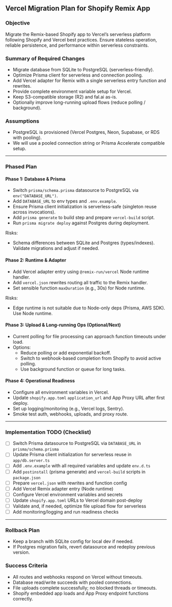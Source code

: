## Vercel Migration Plan for Shopify Remix App

### Objective

Migrate the Remix-based Shopify app to Vercel’s serverless platform following Shopify and Vercel best practices. Ensure stateless operation, reliable persistence, and performance within serverless constraints.

### Summary of Required Changes

- Migrate database from SQLite to PostgreSQL (serverless-friendly).
- Optimize Prisma client for serverless and connection pooling.
- Add Vercel adapter for Remix with a single serverless entry function and rewrites.
- Provide complete environment variable setup for Vercel.
- Keep S3-compatible storage (R2) and fal.ai as-is.
- Optionally improve long-running upload flows (reduce polling / background).

### Assumptions

- PostgreSQL is provisioned (Vercel Postgres, Neon, Supabase, or RDS with pooling).
- We will use a pooled connection string or Prisma Accelerate compatible setup.

---

### Phased Plan

#### Phase 1: Database & Prisma

- Switch `prisma/schema.prisma` datasource to PostgreSQL via `env("DATABASE_URL")`.
- Add `DATABASE_URL` to env types and `.env.example`.
- Ensure Prisma client initialization is serverless-safe (singleton reuse across invocations).
- Add `prisma generate` to build step and prepare `vercel-build` script.
- Run `prisma migrate deploy` against Postgres during deployment.

Risks:

- Schema differences between SQLite and Postgres (types/indexes). Validate migrations and adjust if needed.

#### Phase 2: Runtime & Adapter

- Add Vercel adapter entry using `@remix-run/vercel` Node runtime handler.
- Add `vercel.json` rewrites routing all traffic to the Remix handler.
- Set sensible function `maxDuration` (e.g., 30s) for Node runtime.

Risks:

- Edge runtime is not suitable due to Node-only deps (Prisma, AWS SDK). Use Node runtime.

#### Phase 3: Upload & Long-running Ops (Optional/Next)

- Current polling for file processing can approach function timeouts under load.
- Options:
    - Reduce polling or add exponential backoff.
    - Switch to webhook-based completion from Shopify to avoid active polling.
    - Use background function or queue for long tasks.

#### Phase 4: Operational Readiness

- Configure all environment variables in Vercel.
- Update `shopify.app.toml` `application_url` and App Proxy URL after first deploy.
- Set up logging/monitoring (e.g., Vercel logs, Sentry).
- Smoke test auth, webhooks, uploads, and proxy route.

---

### Implementation TODO (Checklist)

- [ ] Switch Prisma datasource to PostgreSQL via `DATABASE_URL` in `prisma/schema.prisma`
- [ ] Update Prisma client initialization for serverless reuse in `app/db.server.ts`
- [ ] Add `.env.example` with all required variables and update `env.d.ts`
- [ ] Add `postinstall` (prisma generate) and `vercel-build` scripts in `package.json`
- [ ] Prepare `vercel.json` with rewrites and function config
- [ ] Add Vercel Remix adapter entry (Node runtime)
- [ ] Configure Vercel environment variables and secrets
- [ ] Update `shopify.app.toml` URLs to Vercel domain post-deploy
- [ ] Validate and, if needed, optimize file upload flow for serverless
- [ ] Add monitoring/logging and run readiness checks

---

### Rollback Plan

- Keep a branch with SQLite config for local dev if needed.
- If Postgres migration fails, revert datasource and redeploy previous version.

### Success Criteria

- All routes and webhooks respond on Vercel without timeouts.
- Database read/write succeeds with pooled connections.
- File uploads complete successfully; no blocked threads or timeouts.
- Shopify embedded app loads and App Proxy endpoint functions correctly.
